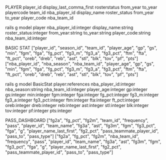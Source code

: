 PLAYER
player_id display_last_comma_first rosterstatus from_year to_year playercode team_id
nba_player_id display_name roster_status from_year to_year player_code nba_team_id

rails g model player nba_player_id:integer display_name:string roster_status:integer from_year:string to_year:string player_code:string nba_team_id:integer


BASIC STAT
["player_id", "season_id", "team_id", "player_age", "gp", "gs", "min", "fgm", "fga", "fg_pct", "fg3_m", "fg3_a", "fg3_pct", "ftm", "fta", "ft_pct", "oreb", "dreb", "reb", "ast", "stl", "blk", "tov", "pf", "pts"]
["nba_player_id", "nba_season", "nba_team_id", "player_age", "gp", "gs", "min", "fgm", "fga", "fg_pct", "fg3_m", "fg3_a", "fg3_pct", "ftm", "fta", "ft_pct", "oreb", "dreb", "reb", "ast", "stl", "blk", "tov", "pf", "pts"]

rails g model BasicStat player:references nba_player_id:integer nba_season:string nba_team_id:integer player_age:integer gp:integer gs:integer min:integer fgm:integer fga:integer fg_pct:integer fg3_m:integer fg3_a:integer fg3_pct:integer ftm:integer fta:integer ft_pct:integer oreb:integer dreb:integer reb:integer ast:integer stl:integer blk:integer tov:integer pf:integer pts:integer


PASS_DASHBOARD
["fg2a", "fg_pct", "fg2m", "team_id", "frequency", "pass", "player_id", "team_name", "fg3a", "ast", "fg3m", "fgm", "fg3_pct", "fga", "g", "player_name_last_first", "fg2_pct", "pass_teammate_player_id", "pass_to", "pass_type"]
["fg2a", "fg_pct", "fg2m", "nba_team_id", "frequency", "pass", "player_id", "team_name", "fg3a", "ast", "fg3m", "fgm", "fg3_pct", "fga", "g", "player_name_last_first", "fg2_pct", "pass_teammate_player_id", "pass_to", "pass_type"]